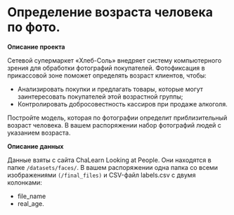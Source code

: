 # Определение возраста человека по фото.

**Описание проекта**

Сетевой супермаркет «Хлеб-Соль» внедряет систему компьютерного зрения для обработки фотографий покупателей. Фотофиксация в прикассовой зоне поможет определять возраст клиентов, чтобы:
 - Анализировать покупки и предлагать товары, которые могут заинтересовать покупателей этой возрастной группы;
 - Контролировать добросовестность кассиров при продаже алкоголя.
 
Постройте модель, которая по фотографии определит приблизительный возраст человека. В вашем распоряжении набор фотографий людей с указанием возраста.

**Описание данных**

Данные взяты с сайта ChaLearn Looking at People. Они находятся в папке `/datasets/faces/`. 
В вашем распоряжении одна папка со всеми изображениями `(/final_files)` и CSV-файл labels.csv с двумя колонками: 
- file_name 
- real_age. 